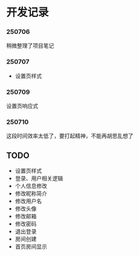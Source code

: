 # 开发记录

### 250706
稍微整理了项目笔记

### 250707
- 设置页样式

### 250709
设置页响应式

### 250710
这段时间效率太低了，要打起精神，不能再胡思乱想了


## TODO
- 设置页样式
- 登录、用户相关逻辑
- 个人信息修改
- 修改昵称简介
- 修改用户名
- 修改头像
- 修改邮箱
- 修改密码
- 退出登录
- 房间创建
- 首页房间显示